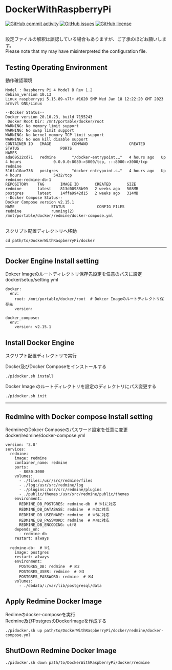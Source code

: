 # DockerWithRaspberryPi

[![GitHub commit activity](https://img.shields.io/github/commit-activity/m/koiusa/DockerWithRaspberryPi)](https://github.com/koiusa/DockerWithRaspberryPi/graphs/commit-activity)
[![GitHub issues](https://img.shields.io/github/issues/koiusa/DockerWithRaspberryPi)](https://github.com/koiusa/DockerWithRaspberryPi/issues)
[![GitHub license](https://img.shields.io/github/license/koiusa/DockerWithRaspberryPi)](https://github.com/koiusa/DockerWithRaspberryPi/blob/main/LICENSE)

##
設定ファイルの解釈は誤認している場合もありますが、ご了承のほどお願いします。  
Please note that my may have misinterpreted the configuration file.


## Testing Operating Environment
動作確認環境
```
Model : Raspberry Pi 4 Model B Rev 1.2
debian_version 10.13
Linux raspberrypi 5.15.89-v7l+ #1620 SMP Wed Jan 18 12:22:20 GMT 2023 armv7l GNU/Linux
```

```
--Docker Status--
Docker version 20.10.23, build 7155243
 Docker Root Dir: /mnt/portable/docker/root
WARNING: No memory limit support
WARNING: No swap limit support
WARNING: No kernel memory TCP limit support
WARNING: No oom kill disable support
CONTAINER ID   IMAGE         COMMAND                  CREATED       STATUS                  PORTS                                       NAMES
ada69522cd71   redmine       "/docker-entrypoint.…"   4 hours ago   Up 4 hours              0.0.0.0:8080->3000/tcp, :::8080->3000/tcp   redmine
516fa10ae736   postgres      "docker-entrypoint.s…"   4 hours ago   Up 4 hours              5432/tcp                                    redmine-redmine-db-1
REPOSITORY    TAG       IMAGE ID       CREATED       SIZE
redmine       latest    813d00988b99   2 weeks ago   508MB
postgres      latest    14ffa9942d15   2 weeks ago   314MB
--Docker Compose Status--
Docker Compose version v2.15.1
NAME                STATUS              CONFIG FILES
redmine             running(2)          /mnt/portable/docker/redmine/docker-compose.yml
```

## 
スクリプト配置ディレクトリへ移動
```
cd path/to/DockerWithRaspberryPi/docker
```

---

## Docker Engine Install setting
Dokcer Imageのルートディレクトリ保存先設定を任意のパスに設定  
docker/setup/setting.yml
```
docker:
  env:
    root: /mnt/portable/docker/root  # Dokcer Imageのルートディレクトリ保存先
    version: 

docker_compose:
  env:
    version: v2.15.1 
```

## Install Docker Engine
スクリプト配置ディレクトリで実行

Docker及びDocker Composeをインストールする
```
./pidocker.sh install 
```

Docker Image のルートディレクトリを設定のディレクトリにパス変更する
```
./pidocker.sh init
```

---

## Redmine with Docker compose Install setting

RedmineのDokcer Composeのパスワード設定を任意に変更  
docker/redmine/docker-compose.yml
```
version: '3.8'
services:
  redmine:
    image: redmine
    container_name: redmine
    ports:
      - 8080:3000
    volumes:
      - ./files:/usr/src/redmine/files
      - ./log:/usr/src/redmine/log
      - ./plugins:/usr/src/redmine/plugins
      - ./public/themes:/usr/src/redmine/public/themes
    environment:
      REDMINE_DB_POSTGRES: redmine-db  # ※1に対応
      REDMINE_DB_DATABASE: redmine  # ※2に対応
      REDMINE_DB_USERNAME: redmine  # ※3に対応
      REDMINE_DB_PASSWORD: redmine  # ※4に対応
      REDMINE_DB_ENCODING: utf8
    depends_on:
      - redmine-db
    restart: always

  redmine-db:  # ※1
    image: postgres
    restart: always
    environment:
      POSTGRES_DB: redmine  # ※2
      POSTGRES_USER: redmine  # ※3
      POSTGRES_PASSWORD: redmine  # ※4
    volumes:
      - ./dbdata/:/var/lib/postgresql/data

```

## Apply Redmine Docker Image

Redimeのdocker-composeを実行  
Redmine及びPostgresのDockerImageを作成する
```
./pidocker.sh up path/to/DockerWithRaspberryPi/docker/redmine/docker-compose.yml
```

## ShutDown Redmine Docker Image
```
./pidocker.sh down path/to/DockerWithRaspberryPi/docker/redmine
```
